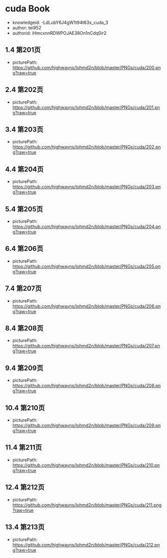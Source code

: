 cuda Book
===
* knowledgeid: -LdLubY6J4gW1t94t63x_cuda_3
* author: tei952
* authorid: iHmcxnnRDWPOJAE38On1nCdq0ir2

## 1.4 第201页
* picturePath: https://github.com/highwayns/lohmd2n/blob/master/PNGs/cuda/200.png?raw=true

## 2.4 第202页
* picturePath: https://github.com/highwayns/lohmd2n/blob/master/PNGs/cuda/201.png?raw=true

## 3.4 第203页
* picturePath: https://github.com/highwayns/lohmd2n/blob/master/PNGs/cuda/202.png?raw=true

## 4.4 第204页
* picturePath: https://github.com/highwayns/lohmd2n/blob/master/PNGs/cuda/203.png?raw=true

## 5.4 第205页
* picturePath: https://github.com/highwayns/lohmd2n/blob/master/PNGs/cuda/204.png?raw=true

## 6.4 第206页
* picturePath: https://github.com/highwayns/lohmd2n/blob/master/PNGs/cuda/205.png?raw=true

## 7.4 第207页
* picturePath: https://github.com/highwayns/lohmd2n/blob/master/PNGs/cuda/206.png?raw=true

## 8.4 第208页
* picturePath: https://github.com/highwayns/lohmd2n/blob/master/PNGs/cuda/207.png?raw=true

## 9.4 第209页
* picturePath: https://github.com/highwayns/lohmd2n/blob/master/PNGs/cuda/208.png?raw=true

## 10.4 第210页
* picturePath: https://github.com/highwayns/lohmd2n/blob/master/PNGs/cuda/209.png?raw=true

## 11.4 第211页
* picturePath: https://github.com/highwayns/lohmd2n/blob/master/PNGs/cuda/210.png?raw=true

## 12.4 第212页
* picturePath: https://github.com/highwayns/lohmd2n/blob/master/PNGs/cuda/211.png?raw=true

## 13.4 第213页
* picturePath: https://github.com/highwayns/lohmd2n/blob/master/PNGs/cuda/212.png?raw=true

